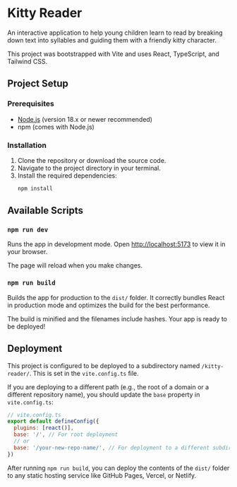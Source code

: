 # Kitty Reader

An interactive application to help young children learn to read by breaking down text into syllables and guiding them with a friendly kitty character.

This project was bootstrapped with Vite and uses React, TypeScript, and Tailwind CSS.

## Project Setup

### Prerequisites

- [Node.js](https://nodejs.org/) (version 18.x or newer recommended)
- npm (comes with Node.js)

### Installation

1.  Clone the repository or download the source code.
2.  Navigate to the project directory in your terminal.
3.  Install the required dependencies:
    ```bash
    npm install
    ```

## Available Scripts

### `npm run dev`

Runs the app in development mode. Open [http://localhost:5173](http://localhost:5173) to view it in your browser.

The page will reload when you make changes.

### `npm run build`

Builds the app for production to the `dist/` folder. It correctly bundles React in production mode and optimizes the build for the best performance.

The build is minified and the filenames include hashes. Your app is ready to be deployed!

## Deployment

This project is configured to be deployed to a subdirectory named `/kitty-reader/`. This is set in the `vite.config.ts` file.

If you are deploying to a different path (e.g., the root of a domain or a different repository name), you should update the `base` property in `vite.config.ts`:

```javascript
// vite.config.ts
export default defineConfig({
  plugins: [react()],
  base: '/', // For root deployment
  // or
  base: '/your-new-repo-name/', // For deployment to a different subdirectory
})
```

After running `npm run build`, you can deploy the contents of the `dist/` folder to any static hosting service like GitHub Pages, Vercel, or Netlify.